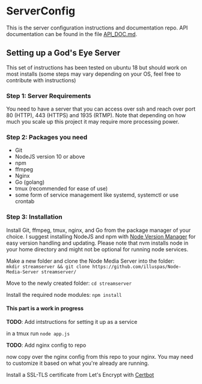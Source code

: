 # ServerConfig

This is the server configuration instructions and documentation repo.
API documentation can be found in the file [API_DOC.md](/API_DOC.md).

## Setting up a God's Eye Server

This set of instructions has been tested on ubuntu 18 but should work on most installs
(some steps may vary depending on your OS, feel free to contribute with instructions)

### Step 1: Server Requirements
You need to have a server that you can access over ssh and reach over port 80 (HTTP), 443 (HTTPS) and 1935 (RTMP).
Note that depending on how much you scale up this project it may require more processing
power.

### Step 2: Packages you need
 * Git
 * NodeJS version 10 or above
 * npm
 * ffmpeg
 * Nginx
 * Go (golang)
 * tmux (recommended for ease of use)
 * some form of service management like systemd, systemctl or use crontab


### Step 3: Installation
Install Git, ffmpeg, tmux, nginx, and Go from the package manager of your choice.
I suggest installing NodeJS and npm with [Node Version Manager](https://github.com/creationix/nvm)
for easy version handling and updating. Please note that nvm installs node in your home
directory and might not be optional for running node services.

Make a new folder and clone the Node Media Server into the folder:  
`mkdir streamserver && git clone https://github.com/illuspas/Node-Media-Server streamserver/`

Move to the newly created folder: `cd streamserver`

Install the required node modules: `npm install`

#### This part is a work in progress
**TODO**: Add intstructions for setting it up as a service

in a tmux run `node app.js`

**TODO**: Add nginx config to repo

now copy over the nginx config from this repo to your nginx.
You may need to customize it based on what you're already are running.

Install a SSL-TLS certificate from Let's Encrypt with [Certbot](https://certbot.eff.org/)
